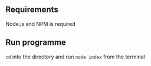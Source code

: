 ## Requirements

Node.js and NPM is required

## Run programme

`cd` into the directory and run `node index` from the terminal
